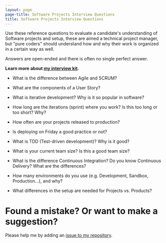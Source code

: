 ```yaml
---
layout: page
page-title: Software Projects Interview Questions
title: Software Projects Interview Questions
---
```


Use these reference questions to evaluate a candidate's understanding of Software projects and setup, these are aimed a technical project manager, but "pure coders" should understand how and why their work is organized in a certain way as well.

Answers are open-ended and there is often no single perfect answer.

**Learn more about [my interview kit](/pages/miguels-interview-kit/).**

- What is the difference between Agile and SCRUM?

- What are the components of a User Story?

- What is iterative development? Why is it so popular in software?

- How long are the iterations (sprint) where you work? Is this too long or too short? Why?

- How often are your projects released to production?

- Is deploying on Friday a good practice or not?

- What is TDD (Test-driven development)? Why is it good?

- What is your current team size? Is this a good team size?

- What is the difference Continuous Integration? Do you know Continuous Delivery? What are the differences?

- How many environments do you use (e.g. Development, Sandbox, Production...), and why?

- What differences in the setup are needed for Projects vs. Products?

# Found a mistake? Or want to make a suggestion?

Please help me by adding an [issue to my repository](https://github.com/miguelrincon/miguelrincon.github.io/issues).